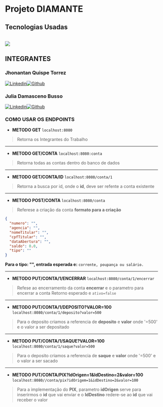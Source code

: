 # Projeto DIAMANTE
## Tecnologias Usadas

<div style="display: inline_block"><br> 
  <img aling="center" src="https://img.shields.io/badge/Java-ED8B00?style=for-the-badge&logo=java&logoColor=white"/>
</div>

## INTEGRANTES
### Jhonantan Quispe Torrez
[![Linkedin](https://img.shields.io/badge/LinkedIn-0077B5?style=for-the-badge&logo=linkedin&logoColor=white
)](https://www.linkedin.com/in/jhonatan-quispe-torrez-360b60198/)[![Github](https://img.shields.io/badge/GitHub-100000?style=for-the-badge&logo=github&logoColor=white)](https://github.com/JhowQT)
### Julia Damasceno Busso
[![Linkedin](https://img.shields.io/badge/LinkedIn-0077B5?style=for-the-badge&logo=linkedin&logoColor=white
)](https://www.linkedin.com/in/jhonatan-quispe-torrez-360b60198/)[![Github](https://img.shields.io/badge/GitHub-100000?style=for-the-badge&logo=github&logoColor=white)](https://github.com/JhowQT)

### COMO USAR OS ENDPOINTS

- **METODO GET**
`localhost:8080`
> Retorna os Integrantes do Trabalho
_______________________________________________________________________________________________________
- **METODO GET/CONTA**
`localhost:8080:conta`
> Retorna todas as contas dentro do banco de dados
_______________________________________________________________________________________________________
- **METODO GET/CONTA/ID**
`localhost:8080/conta/1`
> Retorna a busca por id, onde o **id**, deve ser refente a conta existente
_______________________________________________________________________________________________________
- **METODO POST/CONTA**
`localhost:8080/conta`
> Referese a criação da conta
> **formato para a criação**
```json
{
  "numero": "",
  "agencia": "",
  "nomeTitular": "",
  "cpfTitular": "",
  "dataAbertura": "",
  "saldo": 0.0,
  "tipo": ""
}
```
**Para o tipo: "", entrada esperada e:** `corrente, poupança ou salário.`
_______________________________________________________________________________________________________
- **METODO PUT/CONTA/1/ENCERRAR**
`localhost:8080/conta/1/encerrar`
>Refese ao encerramento da conta **encerrar** e o parametro para encerrar a conta
>Retorno esperado e `ativo=false`
_______________________________________________________________________________________________________
- **METODO PUT/CONTA/1/DEPOSITO?VALOR=100**
`localhost:8080/conta/1/deposito?valor=500`
>Para o deposito criamos a referencia de **deposito** e **valor** onde '=500' e o valor a ser depositado
_______________________________________________________________________________________________________
- **METODO PUT/CONTA/1/SAQUE?VALOR=100**
`localhost:8080/conta/1/saque?valor=500`
>Para o deposito criamos a referencia de **saque** e **valor** onde '=500' e o valor a ser sacado
_______________________________________________________________________________________________________
- **METODO PUT/CONTA/PIX?IdOrigen=1&IdDestino=2&valor=100**
`localhost:8080//conta/pix?idOrigem=1&idDestino=2&valor=100`
> Para a implementação do **PIX**, parametro **idOrigen** serve para inserirmos o **id** que vai enviar e o **IdDestino** redere-se ao **id** que vai receber o valor























